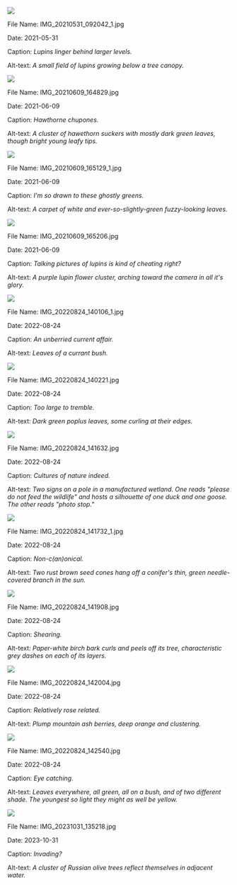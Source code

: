 ![](https://raw.githubusercontent.com/deniledam/thesis-images-2021/main/IMG_20210531_092042_1.jpg)

File Name: IMG_20210531_092042_1.jpg

Date: 2021-05-31

Caption: *Lupins linger behind larger levels.*

Alt-text: *A small field of lupins growing below a tree canopy.*

![](https://raw.githubusercontent.com/deniledam/thesis-images-2021/main/IMG_20210609_164829.jpg)

File Name: IMG_20210609_164829.jpg

Date: 2021-06-09

Caption: *Hawthorne chupones.*

Alt-text: *A cluster of hawethorn suckers with mostly dark green leaves, though bright young leafy tips.*

![](https://raw.githubusercontent.com/deniledam/thesis-images-2021/main/IMG_20210609_165129_1.jpg)

File Name: IMG_20210609_165129_1.jpg

Date: 2021-06-09

Caption: *I'm so drawn to these ghostly greens.*

Alt-text: *A carpet of white and ever-so-slightly-green fuzzy-looking leaves.*

![](https://raw.githubusercontent.com/deniledam/thesis-images-2021/main/IMG_20210609_165206.jpg)

File Name: IMG_20210609_165206.jpg

Date: 2021-06-09

Caption: *Talking pictures of lupins is kind of cheating right?*

Alt-text: *A purple lupin flower cluster, arching toward the camera in all it's glory.*

![](https://raw.githubusercontent.com/deniledam/thesis-images-2022/main/IMG_20220824_140106_1.jpg)

File Name: IMG_20220824_140106_1.jpg

Date: 2022-08-24

Caption: *An unberried current affair.*

Alt-text: *Leaves of a currant bush.*

![](https://raw.githubusercontent.com/deniledam/thesis-images-2022/main/IMG_20220824_140221.jpg)

File Name: IMG_20220824_140221.jpg

Date: 2022-08-24

Caption: *Too large to tremble.*

Alt-text: *Dark green poplus leaves, some curling at their edges.*

![](https://raw.githubusercontent.com/deniledam/thesis-images-2022/main/IMG_20220824_141632.jpg)

File Name: IMG_20220824_141632.jpg

Date: 2022-08-24

Caption: *Cultures of nature indeed.*

Alt-text: *Two signs on a pole in a manufactured wetland. One reads "please do not feed the wildlife" and hosts a silhouette of one duck and one goose. The other reads "photo stop."*

![](https://raw.githubusercontent.com/deniledam/thesis-images-2022/main/IMG_20220824_141732_1.jpg)

File Name: IMG_20220824_141732_1.jpg

Date: 2022-08-24

Caption: *Non-c(an)onical.*

Alt-text: *Two rust brown seed cones hang off a conifer's thin, green needle-covered branch in the sun.*

![](https://raw.githubusercontent.com/deniledam/thesis-images-2022/main/IMG_20220824_141908.jpg)

File Name: IMG_20220824_141908.jpg

Date: 2022-08-24

Caption: *Shearing.*

Alt-text: *Paper-white birch bark curls and peels off its tree, characteristic grey dashes on each of its layers.*

![](https://raw.githubusercontent.com/deniledam/thesis-images-2022/main/IMG_20220824_142004.jpg)

File Name: IMG_20220824_142004.jpg

Date: 2022-08-24

Caption: *Relatively rose related.*

Alt-text: *Plump mountain ash berries, deep orange and clustering.*

![](https://raw.githubusercontent.com/deniledam/thesis-images-2022/main/IMG_20220824_142540.jpg)

File Name: IMG_20220824_142540.jpg

Date: 2022-08-24

Caption: *Eye catching.*

Alt-text: *Leaves everywhere, all green, all on a bush, and of two different shade. The youngest so light they might as well be yellow.*

![](https://raw.githubusercontent.com/deniledam/thesis-images-2023/main/IMG_20231031_135218.jpg)

File Name: IMG_20231031_135218.jpg

Date: 2023-10-31

Caption: *Invading?*

Alt-text: *A cluster of Russian olive trees reflect themselves in adjacent water.*

